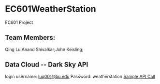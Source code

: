 # EC601WeatherStation
EC601 Project
## Team Members: 
Qing Lu:Anand Shivalkar;John Keisling;

## Data Cloud -- Dark Sky API
login username: luq001@bu.edu
Password: weatherstation
[Sample API Call](https://api.darksky.net/forecast/d369eb463511ff07a4c61681c7fd69af/37.8267,-122.4233)


